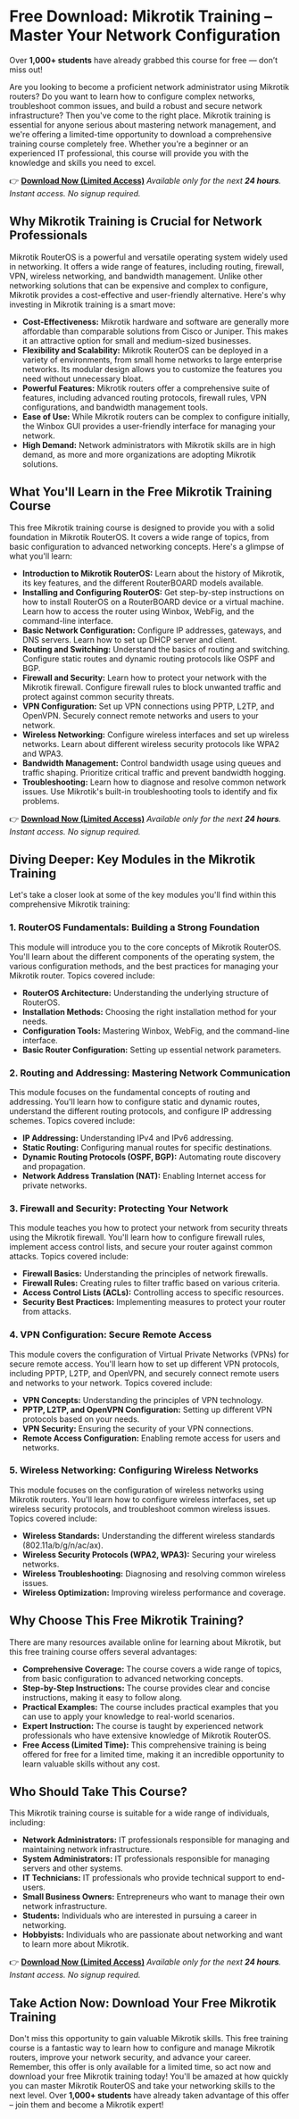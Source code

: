 # Free Download: Mikrotik Training – Master Your Network Configuration

Over **1,000+ students** have already grabbed this course for free — don’t miss out!

Are you looking to become a proficient network administrator using Mikrotik routers? Do you want to learn how to configure complex networks, troubleshoot common issues, and build a robust and secure network infrastructure? Then you've come to the right place. Mikrotik training is essential for anyone serious about mastering network management, and we're offering a limited-time opportunity to download a comprehensive training course completely free. Whether you're a beginner or an experienced IT professional, this course will provide you with the knowledge and skills you need to excel.

👉 [**Download Now (Limited Access)**](https://udemywork.com/mikrotik-training)
_Available only for the next **24 hours**. Instant access. No signup required._

## Why Mikrotik Training is Crucial for Network Professionals

Mikrotik RouterOS is a powerful and versatile operating system widely used in networking. It offers a wide range of features, including routing, firewall, VPN, wireless networking, and bandwidth management. Unlike other networking solutions that can be expensive and complex to configure, Mikrotik provides a cost-effective and user-friendly alternative. Here's why investing in Mikrotik training is a smart move:

*   **Cost-Effectiveness:** Mikrotik hardware and software are generally more affordable than comparable solutions from Cisco or Juniper. This makes it an attractive option for small and medium-sized businesses.
*   **Flexibility and Scalability:** Mikrotik RouterOS can be deployed in a variety of environments, from small home networks to large enterprise networks. Its modular design allows you to customize the features you need without unnecessary bloat.
*   **Powerful Features:** Mikrotik routers offer a comprehensive suite of features, including advanced routing protocols, firewall rules, VPN configurations, and bandwidth management tools.
*   **Ease of Use:** While Mikrotik routers can be complex to configure initially, the Winbox GUI provides a user-friendly interface for managing your network.
*   **High Demand:** Network administrators with Mikrotik skills are in high demand, as more and more organizations are adopting Mikrotik solutions.

## What You'll Learn in the Free Mikrotik Training Course

This free Mikrotik training course is designed to provide you with a solid foundation in Mikrotik RouterOS. It covers a wide range of topics, from basic configuration to advanced networking concepts. Here's a glimpse of what you'll learn:

*   **Introduction to Mikrotik RouterOS:** Learn about the history of Mikrotik, its key features, and the different RouterBOARD models available.
*   **Installing and Configuring RouterOS:** Get step-by-step instructions on how to install RouterOS on a RouterBOARD device or a virtual machine. Learn how to access the router using Winbox, WebFig, and the command-line interface.
*   **Basic Network Configuration:** Configure IP addresses, gateways, and DNS servers. Learn how to set up DHCP server and client.
*   **Routing and Switching:** Understand the basics of routing and switching. Configure static routes and dynamic routing protocols like OSPF and BGP.
*   **Firewall and Security:** Learn how to protect your network with the Mikrotik firewall. Configure firewall rules to block unwanted traffic and protect against common security threats.
*   **VPN Configuration:** Set up VPN connections using PPTP, L2TP, and OpenVPN. Securely connect remote networks and users to your network.
*   **Wireless Networking:** Configure wireless interfaces and set up wireless networks. Learn about different wireless security protocols like WPA2 and WPA3.
*   **Bandwidth Management:** Control bandwidth usage using queues and traffic shaping. Prioritize critical traffic and prevent bandwidth hogging.
*   **Troubleshooting:** Learn how to diagnose and resolve common network issues. Use Mikrotik's built-in troubleshooting tools to identify and fix problems.

👉 [**Download Now (Limited Access)**](https://udemywork.com/mikrotik-training)
_Available only for the next **24 hours**. Instant access. No signup required._

## Diving Deeper: Key Modules in the Mikrotik Training

Let's take a closer look at some of the key modules you'll find within this comprehensive Mikrotik training:

### 1. RouterOS Fundamentals: Building a Strong Foundation

This module will introduce you to the core concepts of Mikrotik RouterOS. You'll learn about the different components of the operating system, the various configuration methods, and the best practices for managing your Mikrotik router. Topics covered include:

*   **RouterOS Architecture:** Understanding the underlying structure of RouterOS.
*   **Installation Methods:** Choosing the right installation method for your needs.
*   **Configuration Tools:** Mastering Winbox, WebFig, and the command-line interface.
*   **Basic Router Configuration:** Setting up essential network parameters.

### 2. Routing and Addressing: Mastering Network Communication

This module focuses on the fundamental concepts of routing and addressing. You'll learn how to configure static and dynamic routes, understand the different routing protocols, and configure IP addressing schemes. Topics covered include:

*   **IP Addressing:** Understanding IPv4 and IPv6 addressing.
*   **Static Routing:** Configuring manual routes for specific destinations.
*   **Dynamic Routing Protocols (OSPF, BGP):** Automating route discovery and propagation.
*   **Network Address Translation (NAT):** Enabling Internet access for private networks.

### 3. Firewall and Security: Protecting Your Network

This module teaches you how to protect your network from security threats using the Mikrotik firewall. You'll learn how to configure firewall rules, implement access control lists, and secure your router against common attacks. Topics covered include:

*   **Firewall Basics:** Understanding the principles of network firewalls.
*   **Firewall Rules:** Creating rules to filter traffic based on various criteria.
*   **Access Control Lists (ACLs):** Controlling access to specific resources.
*   **Security Best Practices:** Implementing measures to protect your router from attacks.

### 4. VPN Configuration: Secure Remote Access

This module covers the configuration of Virtual Private Networks (VPNs) for secure remote access. You'll learn how to set up different VPN protocols, including PPTP, L2TP, and OpenVPN, and securely connect remote users and networks to your network. Topics covered include:

*   **VPN Concepts:** Understanding the principles of VPN technology.
*   **PPTP, L2TP, and OpenVPN Configuration:** Setting up different VPN protocols based on your needs.
*   **VPN Security:** Ensuring the security of your VPN connections.
*   **Remote Access Configuration:** Enabling remote access for users and networks.

### 5. Wireless Networking: Configuring Wireless Networks

This module focuses on the configuration of wireless networks using Mikrotik routers. You'll learn how to configure wireless interfaces, set up wireless security protocols, and troubleshoot common wireless issues. Topics covered include:

*   **Wireless Standards:** Understanding the different wireless standards (802.11a/b/g/n/ac/ax).
*   **Wireless Security Protocols (WPA2, WPA3):** Securing your wireless networks.
*   **Wireless Troubleshooting:** Diagnosing and resolving common wireless issues.
*   **Wireless Optimization:** Improving wireless performance and coverage.

## Why Choose This Free Mikrotik Training?

There are many resources available online for learning about Mikrotik, but this free training course offers several advantages:

*   **Comprehensive Coverage:** The course covers a wide range of topics, from basic configuration to advanced networking concepts.
*   **Step-by-Step Instructions:** The course provides clear and concise instructions, making it easy to follow along.
*   **Practical Examples:** The course includes practical examples that you can use to apply your knowledge to real-world scenarios.
*   **Expert Instruction:** The course is taught by experienced network professionals who have extensive knowledge of Mikrotik RouterOS.
*   **Free Access (Limited Time):** This comprehensive training is being offered for free for a limited time, making it an incredible opportunity to learn valuable skills without any cost.

## Who Should Take This Course?

This Mikrotik training course is suitable for a wide range of individuals, including:

*   **Network Administrators:** IT professionals responsible for managing and maintaining network infrastructure.
*   **System Administrators:** IT professionals responsible for managing servers and other systems.
*   **IT Technicians:** IT professionals who provide technical support to end-users.
*   **Small Business Owners:** Entrepreneurs who want to manage their own network infrastructure.
*   **Students:** Individuals who are interested in pursuing a career in networking.
*   **Hobbyists:** Individuals who are passionate about networking and want to learn more about Mikrotik.

👉 [**Download Now (Limited Access)**](https://udemywork.com/mikrotik-training)
_Available only for the next **24 hours**. Instant access. No signup required._

## Take Action Now: Download Your Free Mikrotik Training

Don't miss this opportunity to gain valuable Mikrotik skills. This free training course is a fantastic way to learn how to configure and manage Mikrotik routers, improve your network security, and advance your career. Remember, this offer is only available for a limited time, so act now and download your free Mikrotik training today! You'll be amazed at how quickly you can master Mikrotik RouterOS and take your networking skills to the next level. Over **1,000+ students** have already taken advantage of this offer – join them and become a Mikrotik expert!
